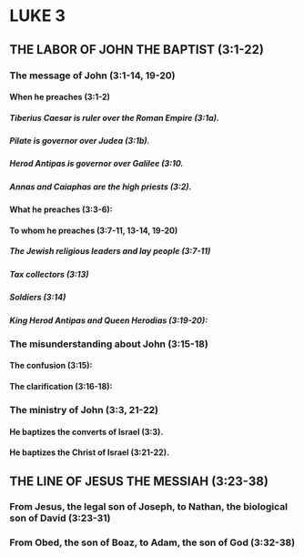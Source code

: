 ---
---
# LUKE 3
## THE LABOR OF JOHN THE BAPTIST (3:1-22) 
###  The message of John (3:1-14, 19-20) 
####  When he preaches (3:1-2) 
#####  Tiberius Caesar is ruler over the Roman Empire (3:1a). 
#####  Pilate is governor over Judea (3:1b). 
#####  Herod Antipas is governor over Galilee (3:10. 
#####  Annas and Caiaphas are the high priests (3:2). 
####  What he preaches (3:3-6):
####  To whom he preaches (3:7-11, 13-14, 19-20) 
#####  The Jewish religious leaders and lay people (3:7-11) 
#####  Tax collectors (3:13) 
#####  Soldiers (3:14) 
#####  King Herod Antipas and Queen Herodias (3:19-20): 
###  The misunderstanding about John (3:15-18) 
####  The confusion (3:15): 
####  The clarification (3:16-18): 
###  The ministry of John (3:3, 21-22) 
####  He baptizes the converts of Israel (3:3). 
####  He baptizes the Christ of Israel (3:21-22). 
## THE LINE OF JESUS THE MESSIAH (3:23-38) 
###  From Jesus, the legal son of Joseph, to Nathan, the biological son of David (3:23-31) 
###  From Obed, the son of Boaz, to Adam, the son of God (3:32-38) 
